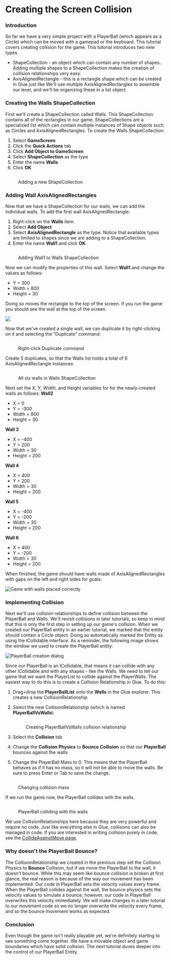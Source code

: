 # Creating the Screen Collision

### Introduction

So far we have a very simple project with a PlayerBall (which appears as a Circle) which can be moved with a gamepad or the keyboard. This tutorial covers creating collision for the game. This tutorial introduces two new types.

* ShapeCollection - an object which can contain any number of shapes. Adding multiple shapes to a ShapeCollection makes the creation of collision relationships very easy.
* AxisAlignedRectangle - this is a rectangle shape which can be created in Glue just like We'll use multiple AxisAlignedRectangles to assemble our level, and we'll be organizing these in a list object.

### Creating the Walls ShapeCollection

First we'll create a ShapeCollection called Walls. This ShapeCollection contains all of the rectangles in our game. ShapeCollections are a specialized list which can contain multiple instances of Shape objects such as Circles and AxisAlignedRectangles. To create the Walls ShapeCollection:

1. Select **GameScreen**
2. Click the **Quick Actions** tab
3. Click **Add Object to GameScreen**
4. Select **ShapeCollection** as the type
5. Enter the name **Walls**
6. Click **OK**

<figure><img src="../../.gitbook/assets/02_06 57 48.gif" alt=""><figcaption><p>Adding a new ShapeCollection</p></figcaption></figure>

### Adding Wall AxisAlignedRectangles

Now that we have a ShapeCollection for our walls, we can add the individual walls. To add the first wall AxisAlignedRectangle:

1. Right-click on the **Walls** item.
2. Select **Add Object**
3. Select **AxisAlignedRectangle** as the type. Notice that available types are limited to shapes since we are adding to a ShapeCollection.
4. Enter the name **Wall1** and click **OK**.

<figure><img src="../../.gitbook/assets/02_06 59 34.gif" alt=""><figcaption><p>Adding Wall1 to Walls ShapeCollection</p></figcaption></figure>

Now we can modify the properties of this wall. Select **Wall1** and change the values as follows:

* Y = 300
* Width = 800
* Height = 30

Doing so moves the rectangle to the top of the screen. If you run the game you should see the wall at the top of the screen.

![](../../media/2021-07-img\_60fdb75161810.png)

Now that we've created a single wall, we can duplicate it by right-clicking on it and selecting the "Duplicate" command:

<figure><img src="../../.gitbook/assets/02_07 00 27.png" alt=""><figcaption><p>Right-click Duplicate command</p></figcaption></figure>

Create 5 duplicates, so that the Walls list holds a total of 6 AxisAlignedRectangle instances:

<figure><img src="../../.gitbook/assets/image (3) (1) (1) (1) (1) (1) (1) (1) (1) (1).png" alt=""><figcaption><p>All six walls in Walls ShapeCollection</p></figcaption></figure>

Next set the X, Y, Width, and Height variables for for the newly-created walls as follows: **Wall2**

* X = 0
* Y = -300
* Width = 800
* Height = 30

**Wall 3**

* X = -400
* Y = 200
* Width = 30
* Height = 200

**Wall 4**

* X = 400
* Y = 200
* Width = 30
* Height = 200

**Wall 5**

* X = -400
* Y = -200
* Width = 30
* Height = 200

**Wall 6**

* X = 400
* Y = -200
* Width = 30
* Height = 200

When finished, the game should have walls made of AxisAlignedRectangles with gaps on the left and right sides for goals:

![Game with walls placed correctly](../../media/2021-07-img\_60fdbae917a81.png)

### Implementing Collision

Next we'll use collision relationships to define collision between the PlayerBall and Walls. We'll revisit collisions in later tutorials, so keep in mind that this is only the first step in setting up our game's collision. When we created our PlayerBall entity in an earlier tutorial, we marked that the entity should contain a Circle object. Doing so automatically marked the Entity as using the ICollidable interface. As a reminder, the following image shows the window we used to create the PlayerBall entity:

![PlayerBall creation dialog](../../media/2021-07-img\_60fdb8d652c26.png)

Since our PlayerBall is an ICollidable, that means it can collide with any other ICollidable and with any shapes - like the Walls. We need to tell our game that we want the PlayerList to collide against the PlayerWalls. The easiest way to do this is to create a Collision Relationship in Glue. To do this:

1. Drag+drop the **PlayerBallList** onto the **Walls** in the Glue explorer. This creates a new CollisionRelationship
2.  Select the new CollisionRelationship (which is named **PlayerBallVsWalls**)

    <figure><img src="../../.gitbook/assets/02_07 02 16.gif" alt=""><figcaption><p>Creating PlayerBallVsWalls collision relationship</p></figcaption></figure>
3. Select the **Collision** tab
4. Change the **Collision Physics** to **Bounce Collision** so that our **PlayerBall** bounces against the walls
5. Change the PlayerBall Mass to 0. This means that the PlayerBall behaves as if it has no mass, so it will not be able to move the walls. Be sure to press Enter or Tab to save the change.

<figure><img src="../../.gitbook/assets/image (1) (1) (1) (1) (1) (1) (1) (1) (1) (1) (1) (1) (1) (1) (1) (1) (1) (1) (1) (1) (1) (1).png" alt=""><figcaption><p>Changing collision mass</p></figcaption></figure>

If we run the game now, the PlayerBall collides with the walls.

<figure><img src="../../media/2016-01-2021_July_25_135826.gif" alt=""><figcaption><p>PlayerBall colliding with the walls</p></figcaption></figure>

We use CollisionRelationships here because they are very powerful and require no code. Just like everything else in Glue, collisions can also be managed in code. If you are interested in writing collision purely in code, see the [CollideAgainstMove page](../../frb/docs/index.php).

### Why doesn't the PlayerBall Bounce?

The CollisionRelationship we created in the previous step set the Collision Physics to **Bounce** Collision, but if we move the PlayerBall to the wall, it doesn't bounce. While this may seem like bounce collision is broken at first glance, the real reason is because of the way our movement has been implemented. Our code in PlayerBall sets the velocity values every frame. When the PlayerBall collides against the wall, the bounce physics sets the velocity values to simulate a bounce; however, our code in PlayerBall overwrites this velocity immediately. We will make changes in a later tutorial to our movement code so we no longer overwrite the velocity every frame, and so the bounce movement works as expected.

### Conclusion

Even though the game isn't really playable yet, we're definitely starting to see something come together. We have a movable object and game boundaries which have solid collision. The next tutorial duves deeper into the control of our PlayerBall Entity.
